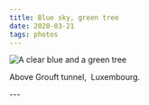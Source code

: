 ```yaml
---
title: Blue sky, green tree
date: 2020-03-21
tags: photos
---
```

<p><img src="/assets/images/20200319_171259.jpg" alt="A clear blue and a green tree" /></p>
<p>Above Grouft tunnel,  Luxembourg.</p>
---
